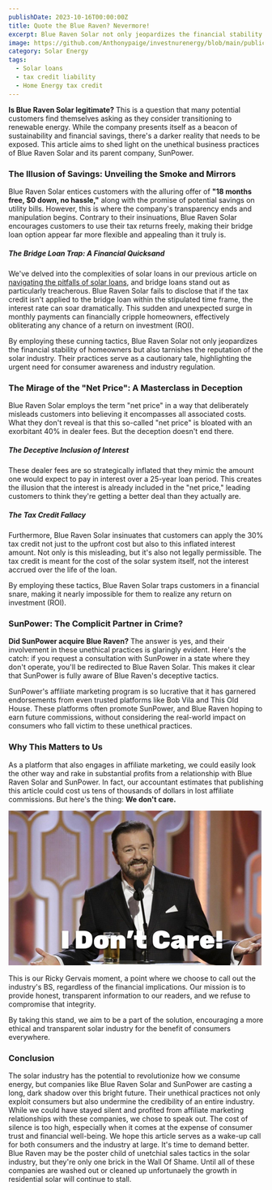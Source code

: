 ```yaml
---
publishDate: 2023-10-16T00:00:00Z
title: Quote the Blue Raven? Nevermore!
excerpt: Blue Raven Solar not only jeopardizes the financial stability of homeowners but also tarnishes the reputation of the solar industry. Their practices serve as a cautionary tale, highlighting the urgent need for consumer awareness and industry regulation.
image: https://github.com/Anthonypaige/investnurenergy/blob/main/public/images/cover-art/SLR-7-cover-art.png?raw=true
category: Solar Energy
tags:
  - Solar loans
  - tax credit liability
  - Home Energy tax credit
---
```



**Is Blue Raven Solar legitimate?** This is a question that many potential customers find themselves asking as they consider transitioning to renewable energy. While the company presents itself as a beacon of sustainability and financial savings, there's a darker reality that needs to be exposed. This article aims to shed light on the unethical business practices of Blue Raven Solar and its parent company, SunPower.

### **The Illusion of Savings: Unveiling the Smoke and Mirrors**
Blue Raven Solar entices customers with the alluring offer of **"18 months free, $0 down, no hassle,"** along with the promise of potential savings on utility bills. However, this is where the company's transparency ends and manipulation begins. Contrary to their insinuations, Blue Raven Solar encourages customers to use their tax returns freely, making their bridge loan option appear far more flexible and appealing than it truly is.

##### **The Bridge Loan Trap: A Financial Quicksand**
We've delved into the complexities of solar loans in our previous article on [navigating the pitfalls of solar loans](investinyourenergy.com/solar-loans-a-guide-to-avoiding-pitfalls-and-maximizing-benefits), and bridge loans stand out as particularly treacherous. Blue Raven Solar fails to disclose that if the tax credit isn't applied to the bridge loan within the stipulated time frame, the interest rate can soar dramatically. This sudden and unexpected surge in monthly payments can financially cripple homeowners, effectively obliterating any chance of a return on investment (ROI).

By employing these cunning tactics, Blue Raven Solar not only jeopardizes the financial stability of homeowners but also tarnishes the reputation of the solar industry. Their practices serve as a cautionary tale, highlighting the urgent need for consumer awareness and industry regulation.



### **The Mirage of the "Net Price": A Masterclass in Deception**
Blue Raven Solar employs the term "net price" in a way that deliberately misleads customers into believing it encompasses all associated costs. What they don't reveal is that this so-called "net price" is bloated with an exorbitant 40% in dealer fees. But the deception doesn't end there.

##### **The Deceptive Inclusion of Interest**
These dealer fees are so strategically inflated that they mimic the amount one would expect to pay in interest over a 25-year loan period. This creates the illusion that the interest is already included in the "net price," leading customers to think they're getting a better deal than they actually are.

##### **The Tax Credit Fallacy**
Furthermore, Blue Raven Solar insinuates that customers can apply the 30% tax credit not just to the upfront cost but also to this inflated interest amount. Not only is this misleading, but it's also not legally permissible. The tax credit is meant for the cost of the solar system itself, not the interest accrued over the life of the loan.

By employing these tactics, Blue Raven Solar traps customers in a financial snare, making it nearly impossible for them to realize any return on investment (ROI).

### **SunPower: The Complicit Partner in Crime?**

**Did SunPower acquire Blue Raven?** The answer is yes, and their involvement in these unethical practices is glaringly evident. Here's the catch: if you request a consultation with SunPower in a state where they don't operate, you'll be redirected to Blue Raven Solar. This makes it clear that SunPower is fully aware of Blue Raven's deceptive tactics.

SunPower's affiliate marketing program is so lucrative that it has garnered endorsements from even trusted platforms like Bob Vila and This Old House. These platforms often promote SunPower, and Blue Raven hoping to earn future commissions, without considering the real-world impact on consumers who fall victim to these unethical practices.

### **Why This Matters to Us**
As a platform that also engages in affiliate marketing, we could easily look the other way and rake in substantial profits from a relationship with Blue Raven Solar and SunPower. In fact, our accountant estimates that publishing this article could cost us tens of thousands of dollars in lost affiliate commissions. But here's the thing: **We don't care.**

![Super wide](https://github.com/Anthonypaige/investnurenergy/blob/main/public/images/cover-art/SLR-7-cover-art.png?raw=true)

This is our Ricky Gervais moment, a point where we choose to call out the industry's BS, regardless of the financial implications. Our mission is to provide honest, transparent information to our readers, and we refuse to compromise that integrity.

By taking this stand, we aim to be a part of the solution, encouraging a more ethical and transparent solar industry for the benefit of consumers everywhere.

### **Conclusion**

The solar industry has the potential to revolutionize how we consume energy, but companies like Blue Raven Solar and SunPower are casting a long, dark shadow over this bright future. Their unethical practices not only exploit consumers but also undermine the credibility of an entire industry. While we could have stayed silent and profited from affiliate marketing relationships with these companies, we chose to speak out. The cost of silence is too high, especially when it comes at the expense of consumer trust and financial well-being. We hope this article serves as a wake-up call for both consumers and the industry at large. It's time to demand better. Blue Raven may be the poster child of unetchial sales tactics in the solar industry, but they're only one brick in the Wall Of Shame. Until all of these companies are washed out or cleaned up unfortunaely the growth in residential solar will continue to stall. 